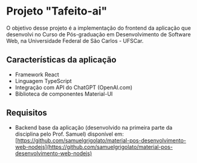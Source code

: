 # Projeto "Tafeito-ai"
O objetivo desse projeto é a implementação do frontend da aplicação que desenvolvi no Curso de Pós-graduação em Desenvolvimento de Software Web, na Universidade Federal de São Carlos - UFSCar.

## Características da aplicação
* Framework React
* Linguagem TypeScript
* Integração com API do ChatGPT (OpenAI.com)
* Biblioteca de componentes Material-UI

## Requisitos
* Backend base da aplicação (desenvolvido na primeira parte da disciplina pelo Prof. Samuel) disponível em: [https://github.com/samuelgrigolato/material-pos-desenvolvimento-web-nodejs](https://github.com/samuelgrigolato/material-pos-desenvolvimento-web-nodejs)
